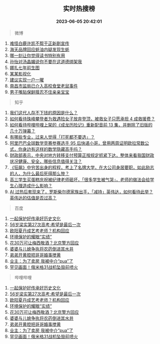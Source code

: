 <div align="center"><h2>实时热搜榜</h2><h4>2023-06-05 20:42:01</h4></div>

> 微博  

1. [难怪白鹿许凯不帮于正新剧宣传](https://s.weibo.com/weibo?q=%23%E9%9A%BE%E6%80%AA%E7%99%BD%E9%B9%BF%E8%AE%B8%E5%87%AF%E4%B8%8D%E5%B8%AE%E4%BA%8E%E6%AD%A3%E6%96%B0%E5%89%A7%E5%AE%A3%E4%BC%A0%23&t=31&band_rank=1&Refer=top)<br />
2. [海天品牌回应蚝油内疑发现生蚝](https://s.weibo.com/weibo?q=%23%E6%B5%B7%E5%A4%A9%E5%93%81%E7%89%8C%E5%9B%9E%E5%BA%94%E8%9A%9D%E6%B2%B9%E5%86%85%E7%96%91%E5%8F%91%E7%8E%B0%E7%94%9F%E8%9A%9D%23&t=31&band_rank=2&Refer=top)<br />
3. [哪一刻让你觉得读书特别有用](https://s.weibo.com/weibo?q=%23%E5%93%AA%E4%B8%80%E5%88%BB%E8%AE%A9%E4%BD%A0%E8%A7%89%E5%BE%97%E8%AF%BB%E4%B9%A6%E7%89%B9%E5%88%AB%E6%9C%89%E7%94%A8%23&t=31&band_rank=3&Refer=top)<br />
4. [孙怡对汤晶媚说你不要在这道德绑架我](https://s.weibo.com/weibo?q=%23%E5%AD%99%E6%80%A1%E5%AF%B9%E6%B1%A4%E6%99%B6%E5%AA%9A%E8%AF%B4%E4%BD%A0%E4%B8%8D%E8%A6%81%E5%9C%A8%E8%BF%99%E9%81%93%E5%BE%B7%E7%BB%91%E6%9E%B6%E6%88%91%23&t=31&band_rank=4&Refer=top)<br />
5. [娜扎七年前生图](https://s.weibo.com/weibo?q=%23%E5%A8%9C%E6%89%8E%E4%B8%83%E5%B9%B4%E5%89%8D%E7%94%9F%E5%9B%BE%23&t=31&band_rank=5&Refer=top)<br />
6. [某某影视化](https://s.weibo.com/weibo?q=%E6%9F%90%E6%9F%90%E5%BD%B1%E8%A7%86%E5%8C%96&t=31&band_rank=6&Refer=top)<br />
7. [建议实现一户一曜](https://s.weibo.com/weibo?q=%23%E5%BB%BA%E8%AE%AE%E5%AE%9E%E7%8E%B0%E4%B8%80%E6%88%B7%E4%B8%80%E6%9B%9C%23&t=31&band_rank=7&Refer=top)<br />
8. [南昌市监局已介入高校食堂老鼠事件](https://s.weibo.com/weibo?q=%23%E5%8D%97%E6%98%8C%E5%B8%82%E7%9B%91%E5%B1%80%E5%B7%B2%E4%BB%8B%E5%85%A5%E9%AB%98%E6%A0%A1%E9%A3%9F%E5%A0%82%E8%80%81%E9%BC%A0%E4%BA%8B%E4%BB%B6%23&t=31&band_rank=8&Refer=top)<br />
9. [男子嘴贴保鲜膜忍不住亲亲宝宝](https://s.weibo.com/weibo?q=%23%E7%94%B7%E5%AD%90%E5%98%B4%E8%B4%B4%E4%BF%9D%E9%B2%9C%E8%86%9C%E5%BF%8D%E4%B8%8D%E4%BD%8F%E4%BA%B2%E4%BA%B2%E5%AE%9D%E5%AE%9D%23&t=31&band_rank=9&Refer=top)<br />

> 知乎  

1. [我们这代人存不下钱的原因是什么？](https://www.zhihu.com/question/603826642)<br />
2. [如何看待珠峰攀登者为救遇险女子放弃登顶，被救女子只愿承担 4 成救援费？](https://www.zhihu.com/question/604842993)<br />
3. [如何看待哔哩哔哩上架的《成龙历险记》重新配音前 13 集，并删除了旧版的几十万弹幕？](https://www.zhihu.com/question/604251906)<br />
4. [有哪些专业，过来人觉得「打死都不要选」？](https://www.zhihu.com/theater/10768)<br />
5. [阿里巴巴全球数学竞赛参赛选手 95 后快递小哥，曾用两周证明欧拉常数公式，你身边有这样的数学隐藏高手吗？](https://www.zhihu.com/question/604783697)<br />
6. [财政部表示，中央对地方转移支付预算正按规定抓紧下达，整体来看我国财政状况健康、安全，哪些信息值得关注？](https://www.zhihu.com/question/604877884)<br />
7. [《狂飙》中穷苦出身的程程，考上了名牌大学，在大公司身居要职，如此励志的人，为什么最后死得那么惨？](https://www.zhihu.com/question/604132619)<br />
8. [高三学生买蛋糕庆祝被纪律老师砸坏，「很多学生被气哭」，老师的做法会给学生心理造成什么影响？](https://www.zhihu.com/question/604864874)<br />
9. [AI 过热后套现来了，罗斯柴尔德家族出手，「减持」英伟达，如何看待此举？英伟达的估值是否过高？](https://www.zhihu.com/question/604832745)<br />

> 百度  

1. [一起保护好传承好历史文化](https://www.baidu.com/s?wd=%E4%B8%80%E8%B5%B7%E4%BF%9D%E6%8A%A4%E5%A5%BD%E4%BC%A0%E6%89%BF%E5%A5%BD%E5%8E%86%E5%8F%B2%E6%96%87%E5%8C%96&sa=fyb_news&rsv_dl=fyb_news)<br />
2. [56岁梁实第27次高考:希望是最后一次](https://www.baidu.com/s?wd=56%E5%B2%81%E6%A2%81%E5%AE%9E%E7%AC%AC27%E6%AC%A1%E9%AB%98%E8%80%83%3A%E5%B8%8C%E6%9C%9B%E6%98%AF%E6%9C%80%E5%90%8E%E4%B8%80%E6%AC%A1&sa=fyb_news&rsv_dl=fyb_news)<br />
3. [欧阳夏丹成艺考老师？机构回应](https://www.baidu.com/s?wd=%E6%AC%A7%E9%98%B3%E5%A4%8F%E4%B8%B9%E6%88%90%E8%89%BA%E8%80%83%E8%80%81%E5%B8%88%EF%BC%9F%E6%9C%BA%E6%9E%84%E5%9B%9E%E5%BA%94&sa=fyb_news&rsv_dl=fyb_news)<br />
4. [环境保护的耀眼“实绩”](https://www.baidu.com/s?wd=%E7%8E%AF%E5%A2%83%E4%BF%9D%E6%8A%A4%E7%9A%84%E8%80%80%E7%9C%BC%E2%80%9C%E5%AE%9E%E7%BB%A9%E2%80%9D&sa=fyb_news&rsv_dl=fyb_news)<br />
5. [花30万可让梅西敬酒？北京警方回应](https://www.baidu.com/s?wd=%E8%8A%B130%E4%B8%87%E5%8F%AF%E8%AE%A9%E6%A2%85%E8%A5%BF%E6%95%AC%E9%85%92%EF%BC%9F%E5%8C%97%E4%BA%AC%E8%AD%A6%E6%96%B9%E5%9B%9E%E5%BA%94&sa=fyb_news&rsv_dl=fyb_news)<br />
6. [婆婆与儿媳争执将农药倒进其水井](https://www.baidu.com/s?wd=%E5%A9%86%E5%A9%86%E4%B8%8E%E5%84%BF%E5%AA%B3%E4%BA%89%E6%89%A7%E5%B0%86%E5%86%9C%E8%8D%AF%E5%80%92%E8%BF%9B%E5%85%B6%E6%B0%B4%E4%BA%95&sa=fyb_news&rsv_dl=fyb_news)<br />
7. [弟弟开黄腔把哥哥婚事搅黄](https://www.baidu.com/s?wd=%E5%BC%9F%E5%BC%9F%E5%BC%80%E9%BB%84%E8%85%94%E6%8A%8A%E5%93%A5%E5%93%A5%E5%A9%9A%E4%BA%8B%E6%90%85%E9%BB%84&sa=fyb_news&rsv_dl=fyb_news)<br />
8. [业主：为了卖房 我被中介“pua”了](https://www.baidu.com/s?wd=%E4%B8%9A%E4%B8%BB%EF%BC%9A%E4%B8%BA%E4%BA%86%E5%8D%96%E6%88%BF+%E6%88%91%E8%A2%AB%E4%B8%AD%E4%BB%8B%E2%80%9Cpua%E2%80%9D%E4%BA%86&sa=fyb_news&rsv_dl=fyb_news)<br />
9. [罕见画面！俄米格31战机坠毁前喷火](https://www.baidu.com/s?wd=%E7%BD%95%E8%A7%81%E7%94%BB%E9%9D%A2%EF%BC%81%E4%BF%84%E7%B1%B3%E6%A0%BC31%E6%88%98%E6%9C%BA%E5%9D%A0%E6%AF%81%E5%89%8D%E5%96%B7%E7%81%AB&sa=fyb_news&rsv_dl=fyb_news)<br />

> 哔哩哔哩  

1. [一起保护好传承好历史文化](https://www.baidu.com/s?wd=%E4%B8%80%E8%B5%B7%E4%BF%9D%E6%8A%A4%E5%A5%BD%E4%BC%A0%E6%89%BF%E5%A5%BD%E5%8E%86%E5%8F%B2%E6%96%87%E5%8C%96&sa=fyb_news&rsv_dl=fyb_news)<br />
2. [56岁梁实第27次高考:希望是最后一次](https://www.baidu.com/s?wd=56%E5%B2%81%E6%A2%81%E5%AE%9E%E7%AC%AC27%E6%AC%A1%E9%AB%98%E8%80%83%3A%E5%B8%8C%E6%9C%9B%E6%98%AF%E6%9C%80%E5%90%8E%E4%B8%80%E6%AC%A1&sa=fyb_news&rsv_dl=fyb_news)<br />
3. [欧阳夏丹成艺考老师？机构回应](https://www.baidu.com/s?wd=%E6%AC%A7%E9%98%B3%E5%A4%8F%E4%B8%B9%E6%88%90%E8%89%BA%E8%80%83%E8%80%81%E5%B8%88%EF%BC%9F%E6%9C%BA%E6%9E%84%E5%9B%9E%E5%BA%94&sa=fyb_news&rsv_dl=fyb_news)<br />
4. [环境保护的耀眼“实绩”](https://www.baidu.com/s?wd=%E7%8E%AF%E5%A2%83%E4%BF%9D%E6%8A%A4%E7%9A%84%E8%80%80%E7%9C%BC%E2%80%9C%E5%AE%9E%E7%BB%A9%E2%80%9D&sa=fyb_news&rsv_dl=fyb_news)<br />
5. [花30万可让梅西敬酒？北京警方回应](https://www.baidu.com/s?wd=%E8%8A%B130%E4%B8%87%E5%8F%AF%E8%AE%A9%E6%A2%85%E8%A5%BF%E6%95%AC%E9%85%92%EF%BC%9F%E5%8C%97%E4%BA%AC%E8%AD%A6%E6%96%B9%E5%9B%9E%E5%BA%94&sa=fyb_news&rsv_dl=fyb_news)<br />
6. [婆婆与儿媳争执将农药倒进其水井](https://www.baidu.com/s?wd=%E5%A9%86%E5%A9%86%E4%B8%8E%E5%84%BF%E5%AA%B3%E4%BA%89%E6%89%A7%E5%B0%86%E5%86%9C%E8%8D%AF%E5%80%92%E8%BF%9B%E5%85%B6%E6%B0%B4%E4%BA%95&sa=fyb_news&rsv_dl=fyb_news)<br />
7. [弟弟开黄腔把哥哥婚事搅黄](https://www.baidu.com/s?wd=%E5%BC%9F%E5%BC%9F%E5%BC%80%E9%BB%84%E8%85%94%E6%8A%8A%E5%93%A5%E5%93%A5%E5%A9%9A%E4%BA%8B%E6%90%85%E9%BB%84&sa=fyb_news&rsv_dl=fyb_news)<br />
8. [业主：为了卖房 我被中介“pua”了](https://www.baidu.com/s?wd=%E4%B8%9A%E4%B8%BB%EF%BC%9A%E4%B8%BA%E4%BA%86%E5%8D%96%E6%88%BF+%E6%88%91%E8%A2%AB%E4%B8%AD%E4%BB%8B%E2%80%9Cpua%E2%80%9D%E4%BA%86&sa=fyb_news&rsv_dl=fyb_news)<br />
9. [罕见画面！俄米格31战机坠毁前喷火](https://www.baidu.com/s?wd=%E7%BD%95%E8%A7%81%E7%94%BB%E9%9D%A2%EF%BC%81%E4%BF%84%E7%B1%B3%E6%A0%BC31%E6%88%98%E6%9C%BA%E5%9D%A0%E6%AF%81%E5%89%8D%E5%96%B7%E7%81%AB&sa=fyb_news&rsv_dl=fyb_news)<br />
